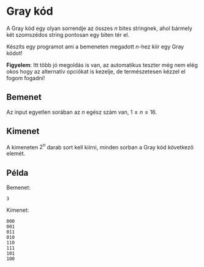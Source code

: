# Gray kód

A Gray kód egy olyan sorrendje az összes $n$ bites stringnek, ahol bármely két szomszédos string pontosan egy biten tér el.

Készíts egy programot ami a bemeneten megadott $n$-hez kiír egy Gray kódot!

**Figyelem**: Itt több jó megoldás is van, az automatikus teszter még nem elég okos hogy az alternatív opciókat is kezelje, de természetesen kézzel el fogom fogadni!

## Bemenet

Az input egyetlen sorában az $n$ egész szám van, $1 \le n \le 16$.

## Kimenet

A kimeneten $2^n$ darab sort kell kiírni, minden sorban a Gray kód következő elemét.

## Példa

Bemenet:
```
3
```

Kimenet:
```
000
001
011
010
110
111
101
100
```

